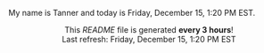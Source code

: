 My name is Tanner and today is Friday, December 15, 1:20 PM EST.

<p align="center">This <i>README</i> file is generated <b>every 3 hours</b>!</br>Last refresh: Friday, December 15, 1:20 PM EST<br /></p>
